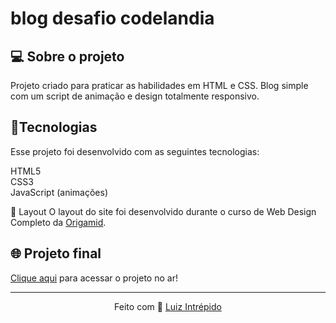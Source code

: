 # blog desafio codelandia
 
 
 <h2>💻 Sobre o projeto</h2>
Projeto criado para praticar as habilidades em HTML e CSS. Blog simple com um script de animação e design totalmente responsivo.

 <h2>🚀Tecnologias</h2>
Esse projeto foi desenvolvido com as seguintes tecnologias:


HTML5<br> 
CSS3<br> 
JavaScript (animações)

🔖 Layout 
O layout do site foi desenvolvido durante o curso de Web Design Completo da [Origamid](https://www.origamid.com/curso/web-design-completo/).

## 🌐 Projeto final
[Clique aqui](https://luizintrepido.github.io/bikcraft/) para acessar o projeto no ar!


---
<p align="center">
  Feito com 🖤 <a href="https://www.linkedin.com/in/luizintrepido/">Luiz Intrépido</a>
</p>





